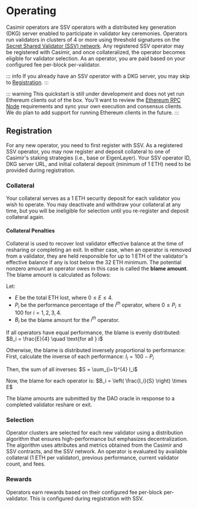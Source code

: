 # Operating

Casimir operators are SSV operators with a distributed key generation (DKG) server enabled to participate in validator key ceremonies. Operators run validators in clusters of 4 or more using threshold signatures on the [Secret Shared Validator (SSV) network](https://ssv.network). Any registered SSV operator may be registered with Casimir, and once collateralized, the operator becomes eligible for validator selection. As an operator, you are paid based on your configured fee per-block per-validator.

::: info
If you already have an SSV operator with a DKG server, you may skip to [Registration](#registration).
:::


<!--@include: ../parts/casimir-operator-README.md{5,13}-->
::: warning
This quickstart is still under development and does not yet run Ethereum clients out of the box. You'll want to review the [Ethereum RPC Node](#ethereum-rpc-node) requirements and sync your own execution and consensus clients. We do plan to add support for running Ethereum clients in the future.
:::
<!--@include: ../parts/casimir-operator-README.md{15,55}-->

## Registration

For any new operator, you need to first register with SSV. As a registered SSV operator, you may now register and deposit collateral to one of Casimir's staking strategies (i.e., base or EigenLayer). Your SSV operator ID, DKG server URL, and initial collateral deposit (minimum of 1 ETH) need to be provided during registration.

### Collateral

Your collateral serves as a 1 ETH security deposit for each validator you wish to operate. You may deactivate and withdraw your collateral at any time, but you will be ineligible for selection until you re-register and deposit collateral again.

#### Collateral Penalties

Collateral is used to recover lost validator effective balance at the time of resharing or completing an exit. In either case, when an operator is removed from a validator, they are held responsible for up to 1 ETH of the validator's effective balance if any is lost below the 32 ETH minimum. The potential nonzero amount an operator owes in this case is called the **blame amount**. The blame amount is calculated as follows:

Let:

- $E$ be the total ETH lost, where $0 \leq E \leq 4$.
- $P_i$ be the performance percentage of the $i^{th}$ operator, where $0 \leq P_i \leq 100$ for $i = 1, 2, 3, 4$.
- $B_i$ be the blame amount for the $i^{th}$ operator.

If all operators have equal performance, the blame is evenly distributed:
$B_i = \frac{E}{4} \quad \text{for all } i$

Otherwise, the blame is distributed inversely proportional to performance:
First, calculate the inverse of each performance:
$I_i = 100 - P_i$

Then, the sum of all inverses:
$S = \sum_{i=1}^{4} I_i$

Now, the blame for each operator is:
$B_i = \left( \frac{I_i}{S} \right) \times E$

The blame amounts are submitted by the DAO oracle in response to a completed validator reshare or exit.

### Selection

Operator clusters are selected for each new validator using a distribution algorithm that ensures high-performance but emphasizes decentralization. The algorithm uses attributes and metrics obtained from the Casimir and SSV contracts, and the SSV network. An operator is evaluated by available collateral (1 ETH per validator), previous performance, current validator count, and fees.

### Rewards

Operators earn rewards based on their configured fee per-block per-validator. This is configured during registration with SSV.